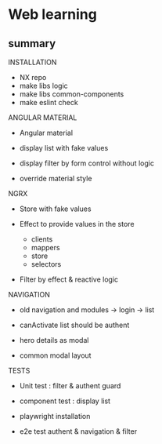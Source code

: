 # Web learning

## summary

INSTALLATION
- NX repo
- make libs logic
- make libs common-components
- make eslint check

ANGULAR MATERIAL 
- Angular material 
- display list with fake values 
- display filter by form control without logic 

- override material style

NGRX
- Store with fake values
- Effect to provide values in the store
	- clients
 	- mappers
 	- store
 	- selectors
  
- Filter by effect & reactive logic 

NAVIGATION
- old navigation and modules
	-> login
	-> list
- canActivate list should be authent 

- hero details as modal
- common modal layout

TESTS
- Unit test : filter & authent guard
- component test : display list

- playwright installation
- e2e test authent & navigation & filter 

